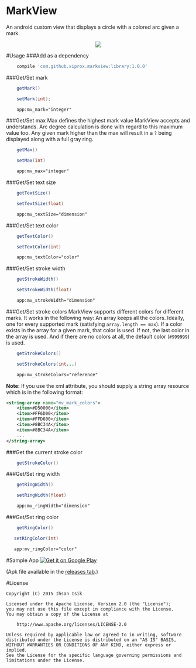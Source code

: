 MarkView
=========
An android custom view that displays a circle with a colored arc given a mark.

<p align="center">
<img src="http://puu.sh/hJkWQ/7f2598cb62.png" />
</p>

#Usage
###Add as a dependency
```groovy
    compile 'com.github.xiprox.markview:library:1.0.0'
```

###Get/Set mark
```java
    getMark()
```
```java
    setMark(int);
```
```xml
    app:mv_mark="integer"
```

###Get/Set max
Max defines the highest mark value MarkView accepts and understands. Arc degree calculation is done with regard to this maximum value too. Any given mark higher than the max will result in a `?` being displayed along with a full gray ring.

```java
    getMax()
```
```java
    setMax(int)
```
```xml
    app:mv_max="integer"
```

###Get/Set text size
```java
    getTextSize()
```
```java
    setTextSize(float)
```
```xml
    app:mv_textSize="dimension"
```

###Get/Set text color
```java
    getTextColor()
```
```java
    setTextColor(int)
```
```xml
    app:mv_textColor="color"
```

###Get/Set stroke width
```java
    getStrokeWidth()
```
```java
    setStrokeWidth(float)
```
```xml
    app:mv_strokeWidth="dimension"
```

###Get/Set stroke colors
MarkView supports different colors for different marks. It works in the following way:
An array keeps all the colors. Ideally, one for every supported mark (satisfying `array.length == max`). If a color exists in the array for a given mark, that color is used. If not, the last color in the array is used. And if there are no colors at all, the default color (`#999999`) is used.

```java
    getStrokeColors()
```
```java
    setStrokeColors(int...)
```
```xml
    app:mv_strokeColors="reference"
```
**Note:** If you use the xml attribute, you should supply a string array resource which is in the following format:
```xml
<string-array name="mv_mark_colors">
    <item>#D50000</item>
    <item>#FF6D00</item>
    <item>#FFD600</item>
    <item>#8BC34A</item>
    <item>#8BC34A</item>
    ...
</string-array>
```

###Get the current stroke color
```java
    getStrokeColor()
```

###Get/Set ring width
```java
    getRingWidth()
```
```java
    setRingWidth(float)
```
```xml
    app:mv_ringWidth="dimension"
```

###Get/Set ring color
```java
    getRingColor()
```
```java
   setRingColor(int)
```
```xml
   app:mv_ringColor="color"
```

#Sample App
<a href="https://play.google.com/store/apps/details?id=tr.xip.markview.sample">
<img alt="Get it on Google Play"
src="https://developer.android.com/images/brand/en_generic_rgb_wo_45.png" />
</a>

(Apk file available in the <a href="https://github.com/xiprox/MarkView/releases">releases tab</a>.)

#License
```
Copyright (C) 2015 Ihsan Isik

Licensed under the Apache License, Version 2.0 (the "License");
you may not use this file except in compliance with the License.
You may obtain a copy of the License at

    http://www.apache.org/licenses/LICENSE-2.0

Unless required by applicable law or agreed to in writing, software
distributed under the License is distributed on an "AS IS" BASIS,
WITHOUT WARRANTIES OR CONDITIONS OF ANY KIND, either express or implied.
See the License for the specific language governing permissions and
limitations under the License.
```
